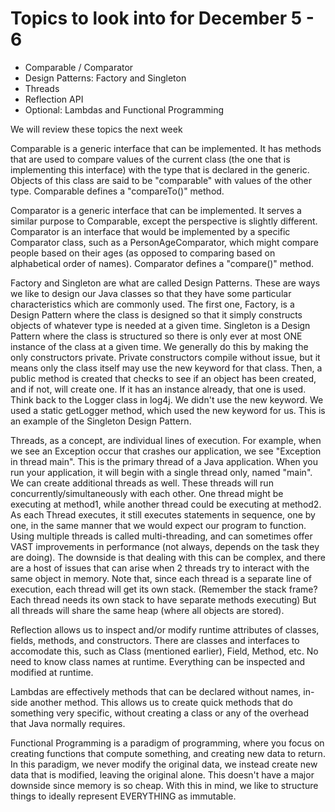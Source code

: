 # Topics to look into for December 5 - 6
- Comparable / Comparator
- Design Patterns: Factory and Singleton
- Threads
- Reflection API
- Optional: Lambdas and Functional Programming

We will review these topics the next week

Comparable is a generic interface that can be implemented. It has methods that are used
to compare values of the current class (the one that is implementing this interface) with the type that is
declared in the generic. Objects of this class are said to be "comparable" with values of the other type.
Comparable defines a "compareTo()" method.

Comparator is a generic interface that can be implemented. It serves a similar purpose to Comparable,
except the perspective is slightly different. Comparator is an interface that would be implemented
by a specific Comparator class, such as a PersonAgeComparator, which might compare people based on their
ages (as opposed to comparing based on alphabetical order of names). Comparator defines a "compare()" method.

Factory and Singleton are what are called Design Patterns. These are ways we like to design our Java classes
so that they have some particular characteristics which are commonly used. The first one, Factory, is a Design
Pattern where the class is designed so that it simply constructs objects of whatever type is needed at a given time.
Singleton is a Design Pattern where the class is structured so there is only ever at most ONE instance of the class at a given time. We generally do this by making the only constructors private. Private constructors compile without issue, but it means
only the class itself may use the new keyword for that class. Then, a public method is created that checks to see if
an object has been created, and if not, will create one. If it has an instance already, that one is used.
Think back to the Logger class in log4j. We didn't use the new keyword. We used a static getLogger method, which
used the new keyword for us. This is an example of the Singleton Design Pattern.

Threads, as a concept, are individual lines of execution. For example, when we see an Exception occur that crashes
our application, we see "Exception in thread main". This is the primary thread of a Java application. When you run your
application, it will begin with a single thread only, named "main". We can create additional threads as well. These threads
will run concurrently/simultaneously with each other. One thread might be executing at method1, while another thread
could be executing at method2. As each Thread executes, it still executes statements in sequence, one by one, in the same
manner that we would expect our program to function. Using multiple threads is called multi-threading, and can sometimes
offer VAST improvements in performance (not always, depends on the task they are doing). The downside is that dealing
with this can be complex, and there are a host of issues that can arise when 2 threads try to interact with the same
object in memory. Note that, since each thread is a separate line of execution, each thread will get its own stack.
(Remember the stack frame? Each thread needs its own stack to have separate methods executing) But all threads will share
the same heap (where all objects are stored).

Reflection allows us to inspect and/or modify runtime attributes of classes, fields, methods, and constructors.
There are classes and interfaces to accomodate this, such as Class (mentioned earlier), Field, Method, etc.
No need to know class names at runtime. Everything can be inspected and modified at runtime.

Lambdas are effectively methods that can be declared without names, in-side another method.
This allows us to create quick methods that do something very specific, without creating a class
or any of the overhead that Java normally requires.

Functional Programming is a paradigm of programming, where you focus on creating functions
that compute something, and creating new data to return. In this paradigm, we never modify the
original data, we instead create new data that is modified, leaving the original alone. This doesn't
have a major downside since memory is so cheap. With this in mind, we like to structure things to ideally
represent EVERYTHING as immutable.

